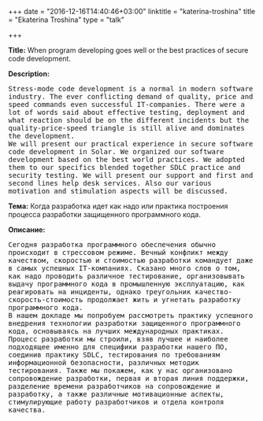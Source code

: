 +++
date = "2016-12-16T14:40:46+03:00"
linktitle = "katerina-troshina"
title = "Ekaterina Troshina"
type = "talk"

+++

<div class="span-15  ">
  <div class="span-15  last ">
  <p><strong>Title:</strong>
When program developing goes well or the best practices of secure code development.
</p>

<p><strong>Description:</strong></p>

<p><pre style='white-space: pre-wrap;       /* Since CSS 2.1 */
    white-space: -moz-pre-wrap;  /* Mozilla, since 1999 */
    white-space: -pre-wrap;      /* Opera 4-6 */
    white-space: -o-pre-wrap;    /* Opera 7 */
    word-wrap: break-word;     '>
Stress-mode code development is a normal in modern software industry. The ever conflicting demand of quality, price and speed commands even successful IT-companies. There were a lot of words said about effective testing, deployment and what reaction should be on the different incidents but the quality-price-speed triangle is still alive and dominates the development.
We will present our practical experience in secure software code development in Solar. We organized our software development based on the best world practices. We adopted them to our specifics blended together SDLC practice and security testing. We will present our support and first and second lines help desk services. Also our various motivation and stimulation aspects will be discussed.   
</pre>

</p>
  
  <p><strong>Тема:</strong>
Когда разработка идет как надо или практика построения процесса разработки защищенного программного кода.
</p>

<p><strong>Описание:</strong></p>

<p><pre style='white-space: pre-wrap;       /* Since CSS 2.1 */
    white-space: -moz-pre-wrap;  /* Mozilla, since 1999 */
    white-space: -pre-wrap;      /* Opera 4-6 */
    white-space: -o-pre-wrap;    /* Opera 7 */
    word-wrap: break-word;     '>
Сегодня разработка программного обеспечения обычно происходит в стрессовом режиме. Вечный конфликт между качеством, скоростью и стоимостью разработки командует даже в самых успешных IT-компаниях. Сказано много слов о том, как надо проводить различное тестирование, организовывать выдачу программного кода в промышленную эксплуатацию, как реагировать на инциденты, однако треугольник качество-скорость-стоимость продолжает жить и угнетать разработку программного кода. 
В нашем докладе мы попробуем рассмотреть практику успешного внедрения технологии разработки защищенного программного кода, основываясь на лучших международных практиках. Процесс разработки мы строили, взяв лучшее и наиболее подходящее именно для специфики разработки нашего ПО, соединив практику SDLC, тестирования по требованиям информационной безопасности, различных методик тестирования. Также мы покажем, как у нас организовано сопровождение разработки, первая и вторая линия поддержки, разделение времени разработчиков на сопровождение и разработку, а также различные мотивационные аспекты, стимулирующие работу разработчиков и отдела контроля качества.


</pre>
</p>
  </div>
</div>

